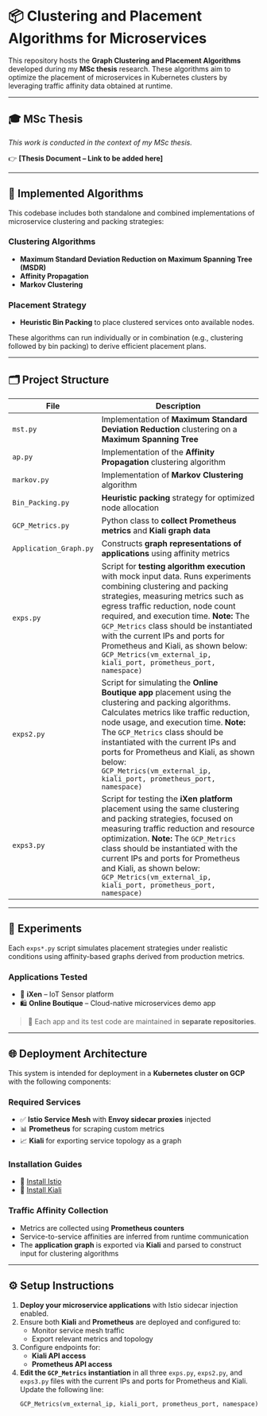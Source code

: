# 📦 Clustering and Placement Algorithms for Microservices

This repository hosts the **Graph Clustering and Placement Algorithms** developed during my **MSc thesis** research. These algorithms aim to optimize the placement of microservices in Kubernetes clusters by leveraging traffic affinity data obtained at runtime.

---

## 🎓 MSc Thesis

_This work is conducted in the context of my MSc thesis._

👉 **[Thesis Document – Link to be added here]**

---

## 🧠 Implemented Algorithms

This codebase includes both standalone and combined implementations of microservice clustering and packing strategies:

### Clustering Algorithms
- **Maximum Standard Deviation Reduction on Maximum Spanning Tree (MSDR)**
- **Affinity Propagation**
- **Markov Clustering**

### Placement Strategy
- **Heuristic Bin Packing** to place clustered services onto available nodes.

These algorithms can run individually or in combination (e.g., clustering followed by bin packing) to derive efficient placement plans.

---

## 🗂️ Project Structure

| File | Description |
|------|-------------|
| `mst.py` | Implementation of **Maximum Standard Deviation Reduction** clustering on a **Maximum Spanning Tree** |
| `ap.py` | Implementation of the **Affinity Propagation** clustering algorithm |
| `markov.py` | Implementation of **Markov Clustering** algorithm |
| `Bin_Packing.py` | **Heuristic packing** strategy for optimized node allocation |
| `GCP_Metrics.py` | Python class to **collect Prometheus metrics** and **Kiali graph data** |
| `Application_Graph.py` | Constructs **graph representations of applications** using affinity metrics |
| `exps.py` | Script for **testing algorithm execution** with mock input data. Runs experiments combining clustering and packing strategies, measuring metrics such as egress traffic reduction, node count required, and execution time. **Note:** The `GCP_Metrics` class should be instantiated with the current IPs and ports for Prometheus and Kiali, as shown below: <br> `GCP_Metrics(vm_external_ip, kiali_port, prometheus_port, namespace)` |
| `exps2.py` | Script for simulating the **Online Boutique app** placement using the clustering and packing algorithms. Calculates metrics like traffic reduction, node usage, and execution time. **Note:** The `GCP_Metrics` class should be instantiated with the current IPs and ports for Prometheus and Kiali, as shown below: <br> `GCP_Metrics(vm_external_ip, kiali_port, prometheus_port, namespace)` |
| `exps3.py` | Script for testing the **iXen platform** placement using the same clustering and packing strategies, focused on measuring traffic reduction and resource optimization. **Note:** The `GCP_Metrics` class should be instantiated with the current IPs and ports for Prometheus and Kiali, as shown below: <br> `GCP_Metrics(vm_external_ip, kiali_port, prometheus_port, namespace)` |

---

## 🧪 Experiments

Each `exps*.py` script simulates placement strategies under realistic conditions using affinity-based graphs derived from production metrics.

### Applications Tested
- 🧭 **iXen** – IoT Sensor platform
- 🛍️ **Online Boutique** – Cloud-native microservices demo app

> 📁 Each app and its test code are maintained in **separate repositories**.

---

## 🌐 Deployment Architecture

This system is intended for deployment in a **Kubernetes cluster on GCP** with the following components:

### Required Services
- ✅ **Istio Service Mesh** with **Envoy sidecar proxies** injected
- 📊 **Prometheus** for scraping custom metrics
- 📈 **Kiali** for exporting service topology as a graph

### Installation Guides
- 📘 [Install Istio](https://istio.io/latest/docs/setup/install/istioctl/)
- 📘 [Install Kiali](https://kiali.io/docs/installation/installation-guide/)

### Traffic Affinity Collection
- Metrics are collected using **Prometheus counters**
- Service-to-service affinities are inferred from runtime communication
- The **application graph** is exported via **Kiali** and parsed to construct input for clustering algorithms

---

## ⚙️ Setup Instructions

1. **Deploy your microservice applications** with Istio sidecar injection enabled.
2. Ensure both **Kiali** and **Prometheus** are deployed and configured to:
   - Monitor service mesh traffic
   - Export relevant metrics and topology
3. Configure endpoints for:
   - **Kiali API access**
   - **Prometheus API access**
4. **Edit the `GCP_Metrics` instantiation** in all three `exps.py`, `exps2.py`, and `exps3.py` files with the current IPs and ports for Prometheus and Kiali. Update the following line:
   ```python
   GCP_Metrics(vm_external_ip, kiali_port, prometheus_port, namespace)
